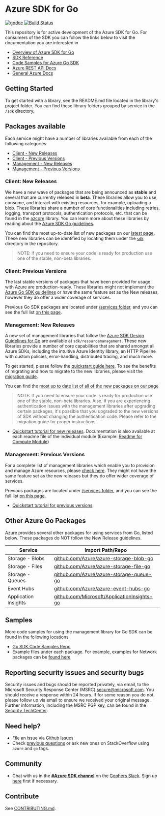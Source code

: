 # Azure SDK for Go

[![godoc](https://godoc.org/github.com/Azure/azure-sdk-for-go?status.svg)](https://godoc.org/github.com/Azure/azure-sdk-for-go)
[![Build Status](https://dev.azure.com/azure-sdk/public/_apis/build/status/go/Azure.azure-sdk-for-go?branchName=main)](https://dev.azure.com/azure-sdk/public/_build/latest?definitionId=640&branchName=main)

This repository is for active development of the Azure SDK for Go. For consumers of the SDK you can follow the links below to visit the documentation you are interested in
* [Overview of Azure SDK for Go](https://docs.microsoft.com/azure/developer/go/)
* [SDK Reference](https://pkg.go.dev/github.com/Azure/azure-sdk-for-go)
* [Code Samples for Azure Go SDK](https://github.com/azure-samples/azure-sdk-for-go-samples)
* [Azure REST API Docs](https://docs.microsoft.com/rest/api/)
* [General Azure Docs](https://docs.microsoft.com/azure)

## Getting Started

To get started with a library, see the README.md file located in the library's project folder.  You can find these library folders grouped by service in the `/sdk` directory.
## Packages available

Each service might have a number of libraries available from each of the following categories:
* [Client - New Releases](#client-new-releases)
* [Client - Previous Versions](#client-previous-versions)
* [Management - New Releases](#management-new-releases)
* [Management - Previous Versions](#management-previous-versions)

### Client: New Releases

We have a new wave of packages that are being announced as **stable** and several that are currently released in **beta**. These libraries allow you to use, consume, and interact with existing resources, for example, uploading a blob. These libraries share a number of core functionalities including retries, logging, transport protocols, authentication protocols, etc. that can be found in the [azcore](https://github.com/Azure/azure-sdk-for-go/blob/main/sdk/azcore) library. You can learn more about these libraries by reading about the [Azure SDK Go guidelines](https://azure.github.io/azure-sdk/golang_introduction.html).

You can find the most up-to-date list of new packages on our [latest page](https://azure.github.io/azure-sdk/releases/latest/index.html#go). These new libraries can be identified by locating them under the [`sdk`](https://pkg.go.dev/github.com/Azure/azure-sdk-for-go/sdk) directory in the repository.

> NOTE: If you need to ensure your code is ready for production use one of the stable, non-beta libraries.

### Client: Previous Versions

The last stable versions of packages that have been provided for usage with Azure are production-ready. These libraries might not implement the [Azure Go SDK guidelines](https://azure.github.io/azure-sdk/golang_introduction.html) or have the same feature set as the New releases, however they do offer a wider coverage of services.

Previous Go SDK packages are located under [/services folder](https://github.com/Azure/azure-sdk-for-go/tree/master/services), and you can see the full list [on this page](https://pkg.go.dev/github.com/Azure/azure-sdk-for-go/services). 

### Management: New Releases
A new set of management libraries that follow the [Azure SDK Design Guidelines for Go](https://azure.github.io/azure-sdk/golang_introduction.html) are available at `sdk/resourcemanagement`. These new libraries provide a number of core capabilities that are shared amongst all Azure SDKs, including the intuitive Azure Identity library, an HTTP Pipeline with custom policies, error-handling, distributed tracing, and much more.

To get started, please follow the [quickstart guide here](https://aka.ms/azsdk/go/mgmt). To see the benefits of migrating and how to migrate to the new libraries, please visit the [migration guide](https://aka.ms/azsdk/go/mgmt/migration).

You can find the [most up to date list of all of the new packages on our page](https://azure.github.io/azure-sdk/releases/latest/mgmt/go.html)

> NOTE: If you need to ensure your code is ready for production use one of the stable, non-beta libraries. Also, if you are experiencing authentication issues with the management libraries after upgrading certain packages, it's possible that you upgraded to the new versions of SDK without changing the authentication code. Please refer to the migration guide for proper instructions.

* [Quickstart tutorial for new releases](https://aka.ms/azsdk/go/mgmt). Documentation is also available at each readme file of the individual module (Example: [Readme for Compute Module](https://github.com/Azure/azure-sdk-for-go/tree/main/sdk/resourcemanager/compute/armcompute))

### Management: Previous Versions
For a complete list of management libraries which enable you to provision and manage Azure resources, please [check here](https://azure.github.io/azure-sdk/releases/latest/all/go.html). They might not have the same feature set as the new releases but they do offer wider coverage of services.

Previous packages are located under [/services folder](https://github.com/Azure/azure-sdk-for-go/tree/master/services), and you can see the full list [on this page](https://pkg.go.dev/github.com/Azure/azure-sdk-for-go/services).

* [Quickstart tutorial for previous versions](https://aka.ms/azsdk/go/mgmt/previous)

## Other Azure Go Packages

Azure provides several other packages for using services from Go, listed below.  These packages do NOT follow the New Release guidelines.

| Service              | Import Path/Repo                                                                                   |
| -------------------- | -------------------------------------------------------------------------------------------------- |
| Storage - Blobs      | [github.com/Azure/azure-storage-blob-go](https://github.com/Azure/azure-storage-blob-go)           |
| Storage - Files      | [github.com/Azure/azure-storage-file-go](https://github.com/Azure/azure-storage-file-go)           |
| Storage - Queues     | [github.com/Azure/azure-storage-queue-go](https://github.com/Azure/azure-storage-queue-go)         |
| Event Hubs           | [github.com/Azure/azure-event-hubs-go](https://github.com/Azure/azure-event-hubs-go)               |
| Application Insights | [github.com/Microsoft/ApplicationInsights-go](https://github.com/Microsoft/ApplicationInsights-go) |

## Samples

More code samples for using the management library for Go SDK can be found in the following locations
- [Go SDK Code Samples Repo](https://github.com/azure-samples/azure-sdk-for-go-samples)
- Example files under each package. For example, examples for Network packages can be [found here](https://github.com/Azure/azure-sdk-for-go/blob/main/sdk/resourcemanager/network/armnetwork/example_networkinterfaces_test.go)

## Reporting security issues and security bugs

Security issues and bugs should be reported privately, via email, to the Microsoft Security Response Center (MSRC) <secure@microsoft.com>. You should receive a response within 24 hours. If for some reason you do not, please follow up via email to ensure we received your original message. Further information, including the MSRC PGP key, can be found in the [Security TechCenter](https://www.microsoft.com/msrc/faqs-report-an-issue).

## Need help?

* File an issue via [Github Issues](https://github.com/Azure/azure-sdk-for-go/issues)
* Check [previous questions](https://stackoverflow.com/questions/tagged/azure+go) or ask new ones on StackOverflow using `azure` and `go` tags.

## Community

* Chat with us in the **[#Azure SDK
channel](https://gophers.slack.com/messages/CA7HK8EEP)** on the [Gophers
Slack](https://gophers.slack.com/). Sign up
[here](https://invite.slack.golangbridge.org) first if necessary.

## Contribute

See [CONTRIBUTING.md](https://github.com/Azure/azure-sdk-for-go/blob/main/CONTRIBUTING.md).

